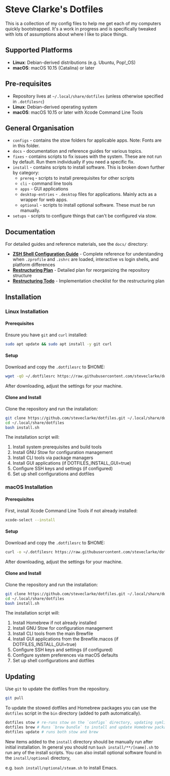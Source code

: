 # Steve Clarke's Dotfiles

This is a collection of my config files to help me get each of my computers
quickly bootstrapped. It's a work in progress and is specifically tweaked with
lots of assumptions about where I like to place things.

## Supported Platforms

* **Linux**: Debian-derived distributions (e.g. Ubuntu, Pop!_OS)
* **macOS**: macOS 10.15 (Catalina) or later

## Pre-requisites

* Repository lives at `~/.local/share/dotfiles` (unless otherwise specified in
  `.dotfilesrc`)
* **Linux**: Debian-derived operating system
* **macOS**: macOS 10.15 or later with Xcode Command Line Tools

## General Organisation

* `configs` - contains the stow folders for applicable apps.
  Note: Fonts are in this folder.
* `docs` - documentation and reference guides for various topics.
* `fixes` - contains scripts to fix issues with the system. These are not run by
  default. Run them individually if you need a specific fix.
* `install` - contains scripts to install software. This is broken down further
  by category:
   * `prereq` - scripts to install prerequisites for other scripts
   * `cli` - command line tools
   * `apps` - GUI applications
   * `desktop-entries` - `.desktop` files for applications. Mainly acts as a
     wrapper for web apps.
   * `optional` - scripts to install optional software. These must be run manually.
* `setups` - scripts to configure things that can't be configured via stow.

## Documentation

For detailed guides and reference materials, see the `docs/` directory:

- **[ZSH Shell Configuration Guide](docs/zsh-shell-guide.md)** - Complete reference for understanding when `.zprofile` and `.zshrc` are loaded, interactive vs login shells, and platform differences
- **[Restructuring Plan](docs/restructure-spec.md)** - Detailed plan for reorganizing the repository structure
- **[Restructuring Todo](docs/restructure-todo.md)** - Implementation checklist for the restructuring plan

## Installation

### Linux Installation

#### Prerequisites

Ensure you have `git` and `curl` installed:

```bash
sudo apt update && sudo apt install -y git curl
```

#### Setup

Download and copy the `.dotfilesrc` to $HOME:

```bash
wget -qO ~/.dotfilesrc https://raw.githubusercontent.com/steveclarke/dotfiles/master/.dotfilesrc.template
```

After downloading, adjust the settings for your machine.

#### Clone and Install

Clone the repository and run the installation:

```bash
git clone https://github.com/steveclarke/dotfiles.git ~/.local/share/dotfiles
cd ~/.local/share/dotfiles
bash install.sh
```

The installation script will:
1. Install system prerequisites and build tools
2. Install GNU Stow for configuration management
3. Install CLI tools via package managers
4. Install GUI applications (if DOTFILES_INSTALL_GUI=true)
5. Configure SSH keys and settings (if configured)
6. Set up shell configurations and dotfiles

### macOS Installation

#### Prerequisites

First, install Xcode Command Line Tools if not already installed:

```bash
xcode-select --install
```

#### Setup

Download and copy the `.dotfilesrc` to $HOME:

```bash
curl -o ~/.dotfilesrc https://raw.githubusercontent.com/steveclarke/dotfiles/master/.dotfilesrc.template
```

After downloading, adjust the settings for your machine.

#### Clone and Install

Clone the repository and run the installation:

```bash
git clone https://github.com/steveclarke/dotfiles.git ~/.local/share/dotfiles
cd ~/.local/share/dotfiles
bash install.sh
```

The installation script will:
1. Install Homebrew if not already installed
2. Install GNU Stow for configuration management
3. Install CLI tools from the main Brewfile
4. Install GUI applications from the Brewfile.macos (if DOTFILES_INSTALL_GUI=true)
5. Configure SSH keys and settings (if configured)
6. Configure system preferences via macOS defaults
7. Set up shell configurations and dotfiles

## Updating

Use `git` to update the dotfiles from the repository.

```bash
git pull
```

To update the stowed dotfiles and Homebrew packages you can use the `dotfiles`
script in the `bin` directory (added to path automatically).


```bash
dotfiles stow # re-runs stow on the `configs` directory, updating symlinks
dotfiles brew # Runs `brew bundle` to install and update Homebrew packages
dotfiles update # runs both stow and brew

```
New items added to the `install` directory should be manually run after initial
installation. In general you should run `bash install/**/[name].sh` to run
any of the install scripts. You can also install optional software found in the
`install/optional` directory,

e.g. `bash install/optional/steam.sh` to install Emacs.
